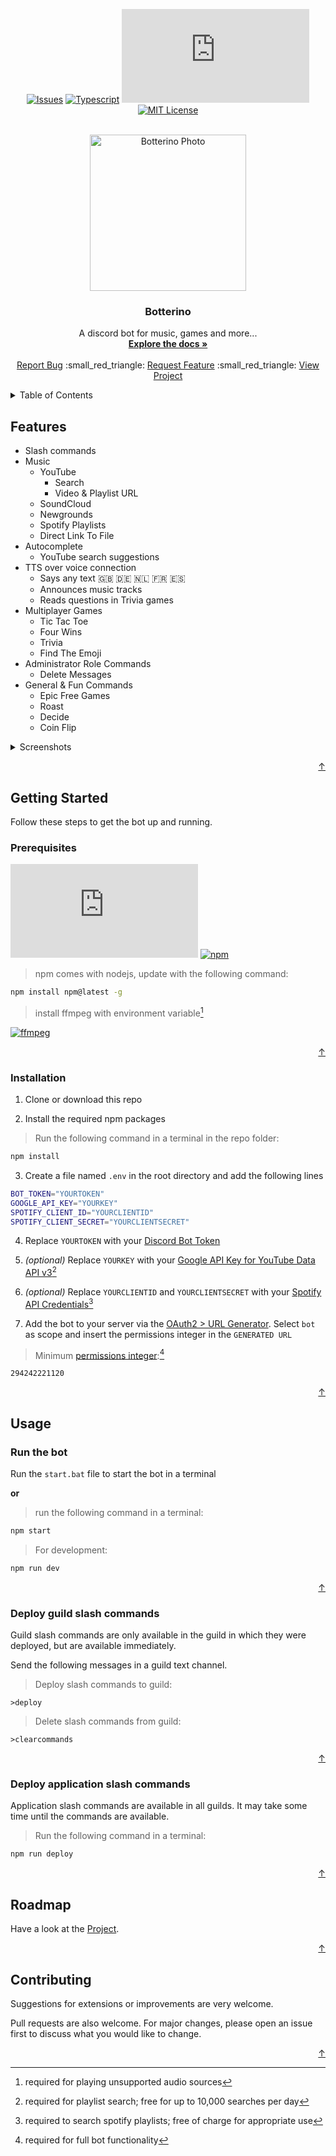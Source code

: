 <div id="top"></div>

<div align="center">
  
  <a href="">[![Issues][issues-shield]][issues-url]
  <a href="">[![Typescript][typescript-shield]][typescript-url]
  <a href="">[![DiscordJS][discordjs-shield]][discordjs-url]
  <a href="">[![MIT License][license-shield]][license-url]
    
</div>

<div align="center">
  <br />
  <a href="https://unsplash.com/photos/N2zxMUDwT4I">
    <img src="https://images.weserv.nl/?url=https://unsplash.com/photos/N2zxMUDwT4I/download?ixid=MnwxMjA3fDB8MXxhbGx8N3x8fHx8fDJ8fDE2NTMyNzQzOTk&force=true&w=640?v=4&fit=cover&mask=circle&maxage=7d&con=-15&mod=1.2" alt="Botterino Photo" width="250" height="250">
  </a>
  <p align="center">
    <h3 align="center">Botterino</h3>
    A discord bot for music, games and more...
    <br />
    <a href="https://github.com/danloe/Botterino"><strong>Explore the docs »</strong></a>
    <br />
    <br />
    <a href="https://github.com/danloe/Botterino/issues">Report Bug</a>
    :small_red_triangle:
    <a href="https://github.com/danloe/Botterino/issues">Request Feature</a>
    :small_red_triangle:
    <a href="https://github.com/users/danloe/projects/1">View Project</a>
  </p>
</div>

<details>
  <summary>Table of Contents</summary>
  <ol>
    <li>
      <a href="#features">Features</a>
    </li>
    <li>
      <a href="#getting-started">Getting Started</a>
      <ul>
        <li><a href="#prerequisites">Prerequisites</a></li>
        <li><a href="#installation">Installation</a></li>
      </ul>
    </li>
    <li><a href="#usage">Usage</a></li>
      <ul>
        <li><a href="#run-the-bot">Run the bot</a></li>
        <li><a href="#deploy-guild-slash-commands">Deploy guild slash commands</a></li>
        <li><a href="#deploy-application-slash-commands">Deploy application slash commands</a></li>
      </ul>
    <li><a href="#roadmap">Roadmap</a></li>
    <li><a href="#contributing">Contributing</a></li>
  </ol>
</details>

## Features

* Slash commands
* Music
  * YouTube
      * Search
      * Video & Playlist URL
  * SoundCloud
  * Newgrounds
  * Spotify Playlists
  * Direct Link To File
* Autocomplete
  * YouTube search suggestions
* TTS over voice connection
  * Says any text :gb: :de: :netherlands: :fr: :es:
  * Announces music tracks
  * Reads questions in Trivia games
* Multiplayer Games
  * Tic Tac Toe
  * Four Wins
  * Trivia
  * Find The Emoji
* Administrator Role Commands
  * Delete Messages
* General & Fun Commands
  * Epic Free Games
  * Roast
  * Decide
  * Coin Flip
    
<details>
  <summary>Screenshots</summary>
      <table style="width: 250px;"  cellpadding="2">
        <tbody>
          <tr>
          <td><img src="http://fayyn.bplaced.net/botterino/youtube.jpg" maxwidth alt="Botterino YouTube"></td>
          <td><img src="http://fayyn.bplaced.net/botterino/trivia.jpg" maxwidth alt="Botterino Trivia"></td>
          </tr>
          <tr>
          <td><img src="http://fayyn.bplaced.net/botterino/playlist.jpg" maxwidth alt="Botterino Playlist">
            <img src="http://fayyn.bplaced.net/botterino/soundcloud.jpg" maxwidth alt="Botterino SoundCloud"></td>
          <td><img src="http://fayyn.bplaced.net/botterino/queue.jpg" maxwidth alt="Botterino Queue"></td>
          </tr>
          <tr>
          <td><img src="http://fayyn.bplaced.net/botterino/challenge.jpg" maxwidth alt="Botterino Challenge"></td>
          <td><img src="http://fayyn.bplaced.net/botterino/fw.jpg" maxwidth alt="Botterino FourWins"></td>
          </tr>
          <tr>
          <td><img src="http://fayyn.bplaced.net/botterino/about.jpg" maxwidth alt="Botterino About"></td>
          <td><img src="http://fayyn.bplaced.net/botterino/ttt.jpg" maxwidth alt="Botterino TicTacToe"></td>
          </tr>
        </tbody>
      </table>
</details>

<p align="right"><a href="#top">&uarr;</a></p>

## Getting Started

Follow these steps to get the bot up and running.

### Prerequisites

[![NodeJS][node-shield]][node-url]
[![npm][npm-shield]][npm-url]
>npm comes with nodejs, update with the following command:
  ```sh
  npm install npm@latest -g
  ```
>install ffmpeg with environment variable[^ffmpeg]

[^ffmpeg]:required for playing unsupported audio sources
    
[![ffmpeg][ffmpeg-shield]][ffmpeg-url]

<p align="right"><a href="#top">&uarr;</a></p>

### Installation

1. Clone or download this repo

2. Install the required npm packages
>Run the following command in a terminal in the repo folder:
```sh
npm install
```

3. Create a file named `.env` in the root directory and add the following lines
```sh
BOT_TOKEN="YOURTOKEN"
GOOGLE_API_KEY="YOURKEY"
SPOTIFY_CLIENT_ID="YOURCLIENTID"
SPOTIFY_CLIENT_SECRET="YOURCLIENTSECRET"
```

4. Replace `YOURTOKEN` with your [Discord Bot Token](https://discord.com/developers/applications)

5. *(optional)* Replace `YOURKEY` with your [Google API Key for YouTube Data API v3](https://console.cloud.google.com/marketplace/product/google/youtube.googleapis.com)[^googleapi] 
[^googleapi]:required for playlist search; free for up to 10,000 searches per day

6. *(optional)* Replace `YOURCLIENTID` and `YOURCLIENTSECRET` with your [Spotify API Credentials](https://developer.spotify.com/dashboard/)[^spotifyapi]
[^spotifyapi]:required to search spotify playlists; free of charge for appropriate use    

7. Add the bot to your server via the [OAuth2 > URL Generator](https://discord.com/developers/applications). Select `bot` as scope and insert the permissions integer in the `GENERATED URL`
>Minimum [permissions integer](https://discordapi.com/permissions.html#294242221120):[^permissions]
```
294242221120
```

[^permissions]:required for full bot functionality
    
<p align="right"><a href="#top">&uarr;</a></p>

## Usage

### Run the bot

Run the `start.bat` file to start the bot in a terminal

**or**

>run the following command in a terminal:
```sh
npm start
```
>For development:
```sh
npm run dev
```

<p align="right"><a href="#top">&uarr;</a></p>

### Deploy guild slash commands

Guild slash commands are only available in the guild in which they were deployed, but are available immediately.

Send the following messages in a guild text channel.

>Deploy slash commands to guild:
```
>deploy
```
>Delete slash commands from guild:
```
>clearcommands
```

<p align="right"><a href="#top">&uarr;</a></p>

### Deploy application slash commands

Application slash commands are available in all guilds. It may take some time until the commands are available.

>Run the following command in a terminal:
```sh
npm run deploy
```

<p align="right"><a href="#top">&uarr;</a></p>

## Roadmap

Have a look at the [Project](https://github.com/users/danloe/projects/1).

<p align="right"><a href="#top">&uarr;</a></p>

## Contributing
Suggestions for extensions or improvements are very welcome.

Pull requests are also welcome. For major changes, please open an issue first to discuss what you would like to change.

<p align="right"><a href="#top">&uarr;</a></p>

[issues-shield]: https://img.shields.io/github/issues/danloe/Botterino.svg?style=for-the-badge
[issues-url]: https://github.com/danloe/Botterino/issues
[typescript-shield]: https://img.shields.io/github/package-json/dependency-version/danloe/botterino/dev/typescript?style=for-the-badge
[typescript-url]: https://github.com/Microsoft/TypeScript
[discordjs-shield]: https://img.shields.io/github/package-json/dependency-version/danloe/botterino/discord.js?style=for-the-badge
[discordjs-url]: https://github.com/discordjs/discord.js
[license-shield]: https://img.shields.io/github/license/danloe/Botterino.svg?style=for-the-badge
[license-url]: https://github.com/danloe/Botterino/blob/master/LICENSE.md
[node-shield]: https://img.shields.io/node/v/discord.js?style=flat-square
[node-url]: https://nodejs.org/
[npm-shield]: https://img.shields.io/npm/v/npm?style=flat-square
[npm-url]: https://github.com/npm
[ffmpeg-shield]: https://img.shields.io/badge/FFMPEG-%3E%3D5.0-brightgreen?style=flat-square
[ffmpeg-url]: https://www.ffmpeg.org/download.html
